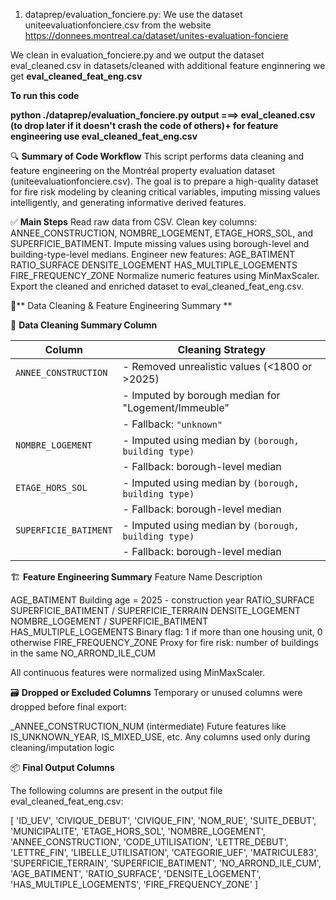 1. dataprep/evaluation_fonciere.py:  We use the dataset uniteevaluationfonciere.csv from the website https://donnees.montreal.ca/dataset/unites-evaluation-fonciere 

We clean in evaluation_fonciere.py and we output the dataset eval_cleaned.csv in datasets/cleaned with additional feature enginnering we get **eval_cleaned_feat_eng.csv**


**To run this code**

 **python ./dataprep/evaluation_fonciere.py 
output ===> eval_cleaned.csv (to drop later if it doesn't crash the code of others)+ for feature engineering use eval_cleaned_feat_eng.csv**

🔍 **Summary of Code Workflow** 
This script performs data cleaning and feature engineering on the Montréal property evaluation dataset (uniteevaluationfonciere.csv). The goal is to prepare a high-quality dataset for fire risk modeling by cleaning critical variables, imputing missing values intelligently, and generating informative derived features.

✅ **Main Steps** 
Read raw data from CSV. Clean key columns: ANNEE_CONSTRUCTION, NOMBRE_LOGEMENT, ETAGE_HORS_SOL, and SUPERFICIE_BATIMENT. Impute missing values using borough-level and building-type-level medians. Engineer new features: AGE_BATIMENT RATIO_SURFACE DENSITE_LOGEMENT HAS_MULTIPLE_LOGEMENTS FIRE_FREQUENCY_ZONE Normalize numeric features using MinMaxScaler. Export the cleaned and enriched dataset to eval_cleaned_feat_eng.csv. 

🧹** Data Cleaning & Feature Engineering Summary **

📌 **Data Cleaning Summary Column**

| Column                | Cleaning Strategy                                                                 |
|-----------------------|------------------------------------------------------------------------------------|
| `ANNEE_CONSTRUCTION`  | - Removed unrealistic values (<1800 or >2025)  |
|                       |  - Imputed by borough median for "Logement/Immeuble"  |
|                       |    - Fallback: `"unknown"`                            |
| `NOMBRE_LOGEMENT`     | - Imputed using median by `(borough, building type)`  |
|                        |   - Fallback: borough-level median |
| `ETAGE_HORS_SOL`      | - Imputed using median by `(borough, building type)`  |
|                       |    - Fallback: borough-level median |
| `SUPERFICIE_BATIMENT` | - Imputed using median by `(borough, building type)`  |
|                       |    - Fallback: borough-level median |


🏗️ **Feature Engineering Summary**
 Feature Name Description 
 
 AGE_BATIMENT Building age = 2025 - construction
 year RATIO_SURFACE SUPERFICIE_BATIMENT / SUPERFICIE_TERRAIN 
 DENSITE_LOGEMENT NOMBRE_LOGEMENT / SUPERFICIE_BATIMENT
 HAS_MULTIPLE_LOGEMENTS Binary flag: 1 if more than one housing unit, 0 otherwise
 FIRE_FREQUENCY_ZONE Proxy for fire risk: number of buildings in the same NO_ARROND_ILE_CUM 
 
 All continuous features were normalized using MinMaxScaler.


🗃️ **Dropped or Excluded Columns**
 Temporary or unused columns were dropped before final export:

_ANNEE_CONSTRUCTION_NUM (intermediate) Future features like IS_UNKNOWN_YEAR, IS_MIXED_USE, etc. Any columns used only during cleaning/imputation logic


 📦 **Final Output Columns**
 
  The following columns are present in the output file eval_cleaned_feat_eng.csv:


 [ 'ID_UEV', 'CIVIQUE_DEBUT', 'CIVIQUE_FIN', 'NOM_RUE', 'SUITE_DEBUT', 'MUNICIPALITE', 'ETAGE_HORS_SOL', 'NOMBRE_LOGEMENT', 'ANNEE_CONSTRUCTION', 'CODE_UTILISATION', 'LETTRE_DEBUT', 'LETTRE_FIN', 'LIBELLE_UTILISATION', 'CATEGORIE_UEF', 'MATRICULE83', 'SUPERFICIE_TERRAIN', 'SUPERFICIE_BATIMENT', 'NO_ARROND_ILE_CUM', 'AGE_BATIMENT', 'RATIO_SURFACE', 'DENSITE_LOGEMENT', 'HAS_MULTIPLE_LOGEMENTS', 'FIRE_FREQUENCY_ZONE' ]

